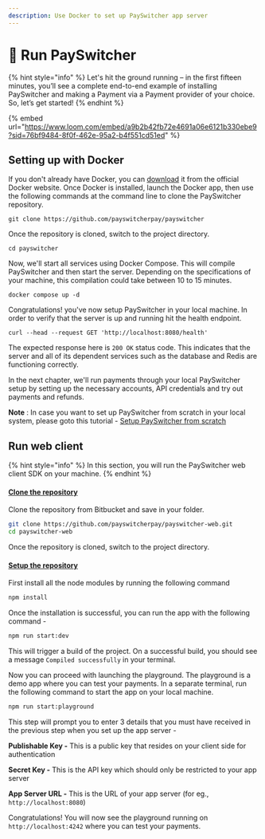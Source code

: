 ```yaml
---
description: Use Docker to set up PaySwitcher app server
---
```


# 🐳 Run PaySwitcher

{% hint style="info" %}
Let's hit the ground running – in the first fifteen minutes, you’ll see a complete end-to-end example of installing PaySwitcher and making a Payment via a Payment provider of your choice. So, let’s get started!
{% endhint %}

{% embed url="https://www.loom.com/embed/a9b2b42fb72e4691a06e6121b330ebe9?sid=76bf9484-8f0f-462e-95a2-b4f551cd51ed" %}

## **Setting up with Docker**

If you don't already have Docker, you can [download](https://docs.docker.com/get-docker/) it from the official Docker website. Once Docker is installed, launch the Docker app, then use the following commands at the command line to clone the PaySwitcher repository.

```
git clone https://github.com/payswitcherpay/payswitcher
```

Once the repository is cloned, switch to the project directory.

```
cd payswitcher
```

Now, we'll start all services using Docker Compose. This will compile PaySwitcher and then start the server. Depending on the specifications of your machine, this compilation could take between 10 to 15 minutes.

```
docker compose up -d
```

Congratulations! you've now setup PaySwitcher in your local machine. In order to verify that the server is up and running hit the health endpoint.

```
curl --head --request GET 'http://localhost:8080/health'
```

The expected response here is `200 OK` status code. This indicates that the server and all of its dependent services such as the database and Redis are functioning correctly.

In the next chapter, we'll run payments through your local PaySwitcher setup by setting up the necessary accounts, API credentials and try out payments and refunds.

**Note** : In case you want to set up PaySwitcher from scratch in your local system, please goto this tutorial - [Setup PaySwitcher from scratch](broken-reference)&#x20;

## Run web client

{% hint style="info" %}
In this section, you will run the PaySwitcher web client SDK on your machine.&#x20;
{% endhint %}

#### [Clone the repository](https://github.com/payswitcherpay/payswitcher-web/tree/main#clone-the-repository) <a href="#user-content-clone-the-repository" id="user-content-clone-the-repository"></a>

Clone the repository from Bitbucket and save in your folder.

```bash
git clone https://github.com/payswitcherpay/payswitcher-web.git
cd payswitcher-web
```

Once the repository is cloned, switch to the project directory.

#### [Setup the repository](https://github.com/payswitcherpay/payswitcher-web/tree/main#setup-the-repository) <a href="#user-content-setup-the-repository" id="user-content-setup-the-repository"></a>

First install all the node modules by running the following command

```bash
npm install
```

Once the installation is successful, you can run the app with the following command -&#x20;

```bash
npm run start:dev
```

This will trigger a build of the project. On a successful build, you should see a message `Compiled successfully` in your terminal.&#x20;

Now you can proceed with launching the playground. The playground is a demo app where you can test your payments. In a separate terminal, run the following command to start the app on your local machine.

```bash
npm run start:playground
```

This step will prompt you to enter 3 details that you must have received in the previous step when you set up the app server -&#x20;

**Publishable Key -** This is a public key that resides on your client side for authentication

**Secret Key -** This is the API key which should only be restricted to your app server

**App Server URL -** This is the URL of your app server (for eg., `http://localhost:8080`)



Congratulations! You will now see the playground running on `http://localhost:4242` where you can test your payments.

